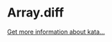 Array.diff
=
[Get more information about kata...](https://www.codewars.com//kata/523f5d21c841566fde000009)